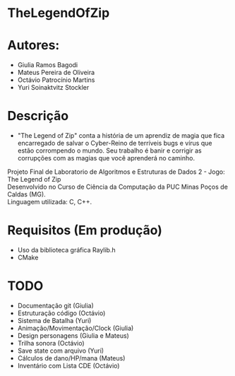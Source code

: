 # TheLegendOfZip

# Autores:
- Giulia Ramos Bagodi  
- Mateus Pereira de Oliveira  
- Octávio Patrocínio Martins  
- Yuri Soinaktvitz Stockler  

# Descrição
- "The Legend of Zip" conta a história de um aprendiz de magia que fica encarregado de salvar o Cyber-Reino de terríveis bugs e vírus que estão corrompendo o mundo. Seu trabalho é banir e corrigir as corrupções com as magias que você aprenderá no caminho.  

Projeto Final de  Laboratorio de Algoritmos e Estruturas de Dados 2 - Jogo: The Legend of Zip  
Desenvolvido no Curso de Ciência da Computação da PUC Minas Poços de Caldas (MG).  
Linguagem utilizada: C, C++.  

# Requisitos (Em produção)
- Uso da biblioteca gráfica Raylib.h
- CMake

# TODO
- Documentação git (Giulia)
- Estruturação código (Octávio)
- Sistema de Batalha (Yuri)
- Animação/Movimentação/Clock (Giulia)
- Design personagens (Giulia e Mateus)
- Trilha sonora (Octávio)
- Save state com arquivo (Yuri)
- Cálculos de dano/HP/mana (Mateus)
- Inventário com Lista CDE (Octávio)
